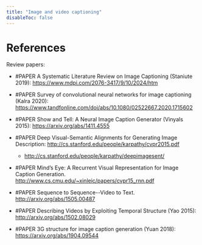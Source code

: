 ```yaml
---
title: "Image and video captioning"
disableToc: false 
---
```



# References
Review papers: 
- #PAPER A Systematic Literature Review on Image Captioning (Staniute 2019): https://www.mdpi.com/2076-3417/9/10/2024/htm
- #PAPER Survey of convolutional neural networks for image captioning (Kalra 2020): https://www.tandfonline.com/doi/abs/10.1080/02522667.2020.1715602

- #PAPER Show and Tell: A Neural Image Caption Generator (Vinyals 2015): https://arxiv.org/abs/1411.4555
- #PAPER Deep Visual-Semantic Alignments for Generating Image Description: http://cs.stanford.edu/people/karpathy/cvpr2015.pdf
	- http://cs.stanford.edu/people/karpathy/deepimagesent/
- #PAPER Mind’s Eye: A Recurrent Visual Representation for Image Caption Generation. http://www.cs.cmu.edu/~xinleic/papers/cvpr15_rnn.pdf
- #PAPER Sequence to Sequence--Video to Text. http://arxiv.org/abs/1505.00487
- #PAPER Describing Videos by Exploiting Temporal Structure (Yao 2015): http://arxiv.org/abs/1502.08029
- #PAPER 3G structure for image caption generation (Yuan 2018): https://arxiv.org/abs/1904.09544